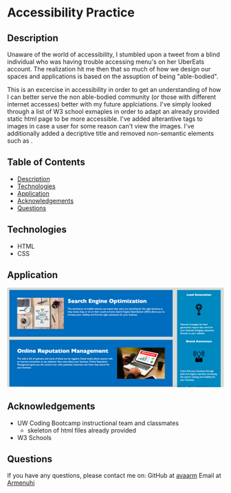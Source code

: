 # Accessibility Practice


<!-- [![GitHub License](https://img.shields.io/badge/License-orange.svg)](Develop/License/MIT.md) -->
<!-- [![GitHub Test](https://img.shields.io/badge/Test-blue.svg)](#test) -->
<!-- can put technologies here as shield icons and their versions -->

## Description 

Unaware of the world of accessibility, I stumbled upon a tweet from a blind individual who was having trouble accessing menu's on her 
UberEats account. The realization hit me then that so much of how we design our spaces and applications is based on the assuption of being 
"able-bodied". 

This is an excercise in accessibility in order to get an understanding of how I can better serve the non able-bodied community (or those with different internet accesses) better with my future applciations.
I've simply looked through a list of W3 school exmaples in order to adapt an already provided static html page to be more accessible. I've added alterantive tags to images in case a user for some reason can't view the images. I've additionally added a decriptive title and removed non-semantic elements such as <span>. 

## Table of Contents

* [Description](#Description)
* [Technologies](#technologies)
* [Application](#Application)
* [Acknowledgements](#acknowledgements)
* [Questions](#questions)

## Technologies

* HTML
* CSS


## Application 

![Finished Product](Develop/assets/images/app.png)

## Acknowledgements

* UW Coding Bootcamp instructional team and classmates
    * skeleton of html files already provided
* W3 Schools 

## Questions 

If you have any questions, please contact me on:
GitHub at [avaarm](https://github.com/avaarm)
Email at [Armenuhi](mailto:avaarm95@mail.com)
